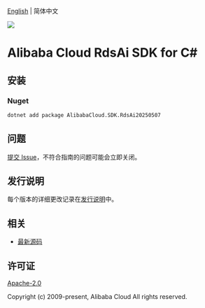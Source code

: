 [English](README.md) | 简体中文

![](https://aliyunsdk-pages.alicdn.com/icons/AlibabaCloud.svg)

# Alibaba Cloud RdsAi SDK for C#

## 安装

### Nuget

```bash
dotnet add package AlibabaCloud.SDK.RdsAi20250507
```

## 问题

[提交 Issue](https://github.com/aliyun/alibabacloud-csharp-sdk/issues/new)，不符合指南的问题可能会立即关闭。

## 发行说明

每个版本的详细更改记录在[发行说明](./ChangeLog.md)中。

## 相关

* [最新源码](https://github.com/aliyun/alibabacloud-csharp-sdk/)

## 许可证

[Apache-2.0](http://www.apache.org/licenses/LICENSE-2.0)

Copyright (c) 2009-present, Alibaba Cloud All rights reserved.

